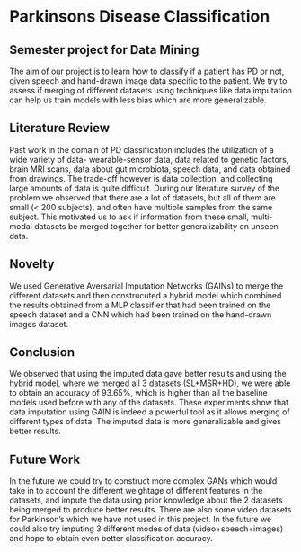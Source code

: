 # Parkinsons Disease Classification
## Semester project for Data Mining
The aim of our project is to learn how to classify if a patient has PD or not, given speech and hand-drawn image data specific to the patient. We try to assess if merging of different datasets using techniques like data imputation can help us train models with less bias which are more generalizable.

## Literature Review
Past work in the domain of PD classification includes the utilization of a wide variety of data- wearable-sensor data, data related to genetic factors, brain
MRI scans, data about gut microbiota, speech data, and data obtained from drawings. The trade-off however is data collection, and collecting large amounts of data is quite difficult. During our literature survey of the problem we observed that there are a lot of datasets, but all of them are small (< 200 subjects), and often have multiple samples from the same subject. This motivated us to ask if information from these small, multi-modal datasets be merged together for better generalizability on unseen data. 

## Novelty
We used Generative Aversarial Imputation Networks (GAINs) to merge the different datasets and then construcuted a hybrid model which combined the results obtained from a MLP classifier that had been trained on the speech dataset and a CNN which had been trained on the hand-drawn images dataset.

## Conclusion
We observed that using the imputed data gave better results and using the hybrid model, where we merged all 3 datasets (SL+MSR+HD), we were able to obtain an accuracy of 93.65%, which is higher than all the baseline models used before with any of the datasets. These experiments show that data imputation using GAIN is indeed a powerful tool as it allows merging of different types of data. The imputed data is more generalizable and gives better results.

## Future Work
In the future we could try to construct more complex GANs which would take in to account the different weightage of different features in the datasets, and impute the data using prior knowledge about the 2 datasets being merged to produce better results. There are also some video datasets for Parkinson’s which we have not used in this project. In the future we could also try imputing 3 different modes of data (video+speech+images) and hope to obtain even better classification accuracy.
